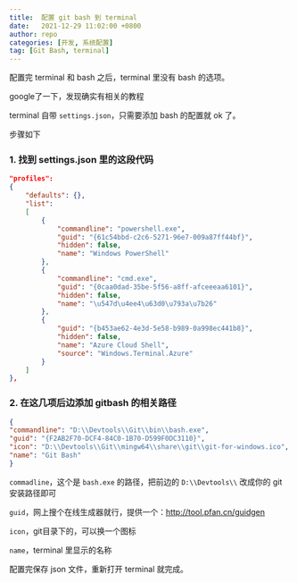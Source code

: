 ```yaml
---
title:  配置 git bash 到 terminal
date:   2021-12-29 11:02:00 +0800
author: repo
categories: [开发, 系统配置]
tag: [Git Bash, terminal]
---
```


配置完 terminal 和 bash 之后，terminal 里没有 bash 的选项。

google了一下，发现确实有相关的教程

terminal 自带 `settings.json`，只需要添加 bash 的配置就 ok 了。
 
步骤如下

### 1. 找到 settings.json 里的这段代码

``` json
"profiles": 
{
    "defaults": {},
    "list": 
    [
        {
            "commandline": "powershell.exe",
            "guid": "{61c54bbd-c2c6-5271-96e7-009a87ff44bf}",
            "hidden": false,
            "name": "Windows PowerShell"
        },
        {
            "commandline": "cmd.exe",
            "guid": "{0caa0dad-35be-5f56-a8ff-afceeeaa6101}",
            "hidden": false,
            "name": "\u547d\u4ee4\u63d0\u793a\u7b26"
        },
        {
            "guid": "{b453ae62-4e3d-5e58-b989-0a998ec441b8}",
            "hidden": false,
            "name": "Azure Cloud Shell",
            "source": "Windows.Terminal.Azure"
        }
    ]
},
```

### 2. 在这几项后边添加 gitbash 的相关路径

``` json
{
"commandline": "D:\\Devtools\\Git\\bin\\bash.exe",
"guid": "{F2AB2F70-DCF4-84C0-1B70-D599F0DC3110}",
"icon": "D:\\Devtools\\Git\\mingw64\\share\\git\\git-for-windows.ico",
"name": "Git Bash"
}
```

`commadline`，这个是 `bash.exe` 的路径，把前边的 `D:\\Devtools\\` 改成你的 git 安装路径即可

`guid`，网上搜个在线生成器就行，提供一个：http://tool.pfan.cn/guidgen

`icon`，git目录下的，可以换一个图标

`name`，terminal 里显示的名称

配置完保存 json 文件，重新打开 terminal 就完成。